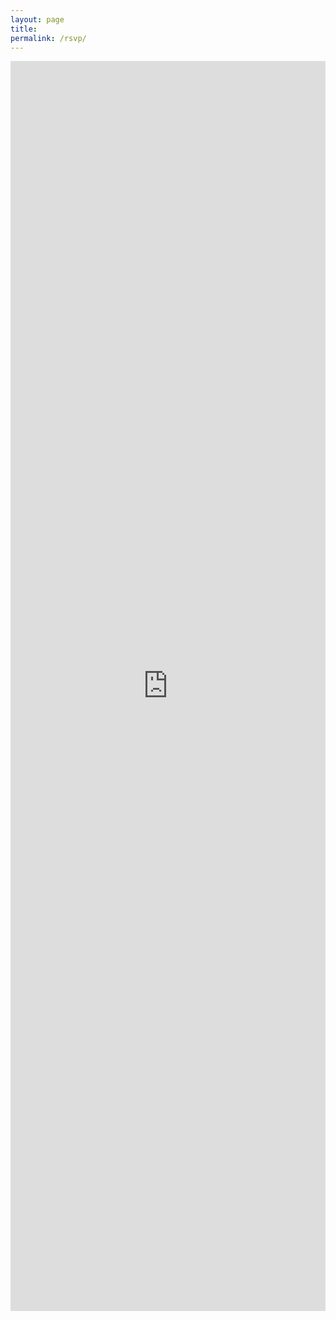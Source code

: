 ```yaml
---
layout: page
title:
permalink: /rsvp/
---
```


<iframe src="https://docs.google.com/forms/d/e/1FAIpQLSfJuRS_7OFlqBdF3aS2l7ELEI3DqoW2c8b1UwNcI5qI7E9MOA/viewform?embedded=true" width="100%" height="2000" frameborder="0" marginheight="0" marginwidth="0">Loading...</iframe>
